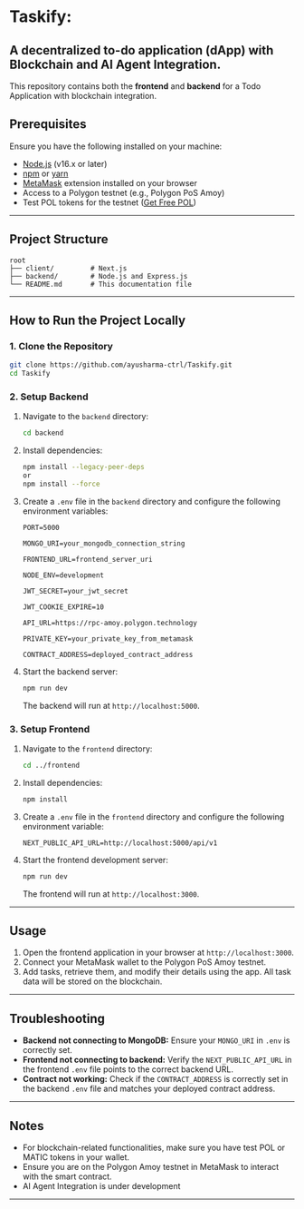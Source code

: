 # Taskify: 
## A decentralized to-do application (dApp) with Blockchain and AI Agent Integration.

This repository contains both the **frontend** and **backend** for a Todo Application with blockchain integration.

## Prerequisites

Ensure you have the following installed on your machine:

- [Node.js](https://nodejs.org/) (v16.x or later)
- [npm](https://www.npmjs.com/) or [yarn](https://yarnpkg.com/)
- [MetaMask](https://metamask.io/) extension installed on your browser
- Access to a Polygon testnet (e.g., Polygon PoS Amoy)
- Test POL tokens for the testnet ([Get Free POL](https://faucet.polygon.technology/))

---

## Project Structure

```
root
├── client/         # Next.js
├── backend/        # Node.js and Express.js
└── README.md       # This documentation file
```

---

## How to Run the Project Locally

### 1. Clone the Repository

```bash
git clone https://github.com/ayusharma-ctrl/Taskify.git
cd Taskify
```

### 2. Setup Backend

1. Navigate to the `backend` directory:

    ```bash
    cd backend
    ```

2. Install dependencies:

    ```bash
    npm install --legacy-peer-deps
    or
    npm install --force
    ```

3. Create a `.env` file in the `backend` directory and configure the following environment variables:

    ```env
    PORT=5000

    MONGO_URI=your_mongodb_connection_string

    FRONTEND_URL=frontend_server_uri

    NODE_ENV=development

    JWT_SECRET=your_jwt_secret

    JWT_COOKIE_EXPIRE=10

    API_URL=https://rpc-amoy.polygon.technology

    PRIVATE_KEY=your_private_key_from_metamask

    CONTRACT_ADDRESS=deployed_contract_address
    ```

4. Start the backend server:

    ```bash
    npm run dev
    ```

   The backend will run at `http://localhost:5000`.

### 3. Setup Frontend

1. Navigate to the `frontend` directory:

    ```bash
    cd ../frontend
    ```

2. Install dependencies:

    ```bash
    npm install
    ```

3. Create a `.env` file in the `frontend` directory and configure the following environment variable:

    ```env
    NEXT_PUBLIC_API_URL=http://localhost:5000/api/v1
    ```

4. Start the frontend development server:

    ```bash
    npm run dev
    ```

   The frontend will run at `http://localhost:3000`.

---

## Usage

1. Open the frontend application in your browser at `http://localhost:3000`.
2. Connect your MetaMask wallet to the Polygon PoS Amoy testnet.
3. Add tasks, retrieve them, and modify their details using the app. All task data will be stored on the blockchain.

---

## Troubleshooting

- **Backend not connecting to MongoDB:** Ensure your `MONGO_URI` in `.env` is correctly set.
- **Frontend not connecting to backend:** Verify the `NEXT_PUBLIC_API_URL` in the frontend `.env` file points to the correct backend URL.
- **Contract not working:** Check if the `CONTRACT_ADDRESS` is correctly set in the backend `.env` file and matches your deployed contract address.

---

## Notes

- For blockchain-related functionalities, make sure you have test POL or MATIC tokens in your wallet.
- Ensure you are on the Polygon Amoy testnet in MetaMask to interact with the smart contract.
- AI Agent Integration is under development

---